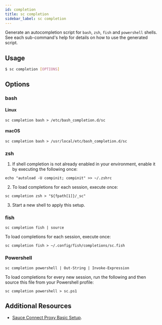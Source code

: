 ```yaml
---
id: completion
title: sc completion
sidebar_label: sc completion
---
```


Generate an autocompletion script for `bash`, `zsh`, `fish` and `powershell` shells. See each sub-command's help for details on how to use the generated script.

## Usage

```bash
$ sc completion [OPTIONS]
```

## Options

### <span className="cli">bash</span>

<div className="cli-desc">

#### Linux

```
sc completion bash > /etc/bash_completion.d/sc
```

#### macOS

```
sc completion bash > /usr/local/etc/bash_completion.d/sc
```

</div>

### <span className="cli">zsh</span>

<div className="cli-desc">

1. If shell completion is not already enabled in your environment, enable it by executing the following once:

```
echo "autoload -U compinit; compinit" >> ~/.zshrc
```

2. To load completions for each session, execute once:

```
sc completion zsh > "${fpath[1]}/_sc"
```

3. Start a new shell to apply this setup.

</div>

### <span className="cli">fish</span>

<div className="cli-desc">

```
sc completion fish | source
```

To load completions for each session, execute once:

```
sc completion fish > ~/.config/fish/completions/sc.fish
```

</div>

### <span className="cli">Powershell</span>

<div className="cli-desc">

```
sc completion powershell | Out-String | Invoke-Expression
```

To load completions for every new session, run the following and then source this file from your Powershell profile:

```
sc completion powershell > sc.ps1
```

</div>

## Additional Resources

- [Sauce Connect Proxy Basic Setup](/secure-connections/sauce-connect-5/installation/).
